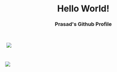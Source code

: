 
<!---
Tydos/Tydos is a ✨ special ✨ repository because its `README.md` (this file) appears on your GitHub profile.
You can click the Preview link to take a look at your changes.
--->


<h1 align="center">Hello World!</h1>
<h3 align="center"> Prasad's Github Profile </h3>
<br>
  
<p>&nbsp;<img align="center" src="https://github-readme-stats.vercel.app/api?username=Tydos&show_icons=true&locale=en&theme=dracula" /></p>

<br>

<p><img align="center" src="https://github-readme-streak-stats.herokuapp.com/?user=Tydos&theme=dracula"  /></p>
